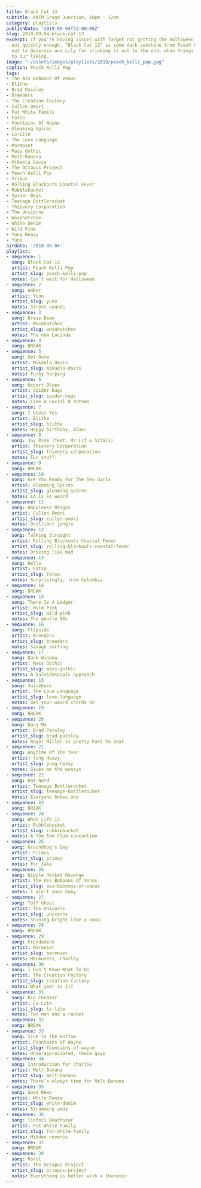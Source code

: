 ```yaml
---
title: Black Cat 13
subtitle: KAFM Grand Junction, 10pm - 12am
category: playlists
publishDate: '2018-09-04T22:00:00Z'
slug: 2018-09-04-black-cat-13
excerpt: If you’re having issues with Target not getting the Halloween decorations
  out quickly enough, “Black Cat 13” is some dark sunshine from Peach Kelli Pop. Shout
  out to Generoso and Lily for sticking it out to the end, when things got weird just
  to our liking.
image: "~/assets/images/playlists/2018/peach_kelli_pop.jpg"
caption: Peach Kelli Pop
tags:
- The Ass Baboons Of Venus
- Blithe
- Brad Paisley
- Breeders
- The Creation Factory
- Cullen Omori
- Fat White Family
- Fatso
- Fountains Of Wayne
- Gleaming Spires
- Lo-Lite
- The Love Language
- Marmoset
- Mass Gothic
- Melt-Banana
- Mikaela Davis
- The Octopus Project
- Peach Kelli Pop
- Primus
- Rolling Blackouts Coastal Fever
- Rubblebucket
- Spider Bags
- Teenage Bottlerocket
- Thievery Corporation
- The Unicorns
- Waxahatchee
- White Denim
- Wild Pink
- Yung Heazy
- Yuno
airdate: '2018-09-04'
playlist:
- sequence: 1
  song: Black Cat 13
  artist: Peach Kelli Pop
  artist_slug: peach-kelli-pop
  notes: Can’t wait for Halloween
- sequence: 2
  song: Amber
  artist: Yuno
  artist_slug: yuno
  notes: Street sounds
- sequence: 3
  song: Brass Beam
  artist: Waxahatchee
  artist_slug: waxahatchee
  notes: The new Lucinda
- sequence: 4
  song: BREAK
- sequence: 5
  song: Get Gone
  artist: Mikaela Davis
  artist_slug: mikaela-davis
  notes: Funky harping
- sequence: 6
  song: Oxcart Blues
  artist: Spider Bags
  artist_slug: spider-bags
  notes: Like a Social D anthem
- sequence: 7
  song: I Guess Yes
  artist: Blithe
  artist_slug: blithe
  notes: Happy birthday, Alan!
- sequence: 8
  song: Joy Ride (feat. Mr Lif & Sitali)
  artist: Thievery Corporation
  artist_slug: thievery-corporation
  notes: Fun stuff!
- sequence: 9
  song: BREAK
- sequence: 10
  song: Are You Ready For The Sex Girls
  artist: Gleaming Spires
  artist_slug: gleaming-spires
  notes: LA is so weird
- sequence: 11
  song: Happiness Reigns
  artist: Cullen Omori
  artist_slug: cullen-omori
  notes: Brilliant jangle
- sequence: 12
  song: Talking Straight
  artist: Rolling Blackouts Coastal Fever
  artist_slug: rolling-blackouts-coastal-fever
  notes: Driving like mad
- sequence: 13
  song: Hello
  artist: Fatso
  artist_slug: fatso
  notes: Surprisingly, from Colombia
- sequence: 14
  song: BREAK
- sequence: 15
  song: There Is A Ledger
  artist: Wild Pink
  artist_slug: wild-pink
  notes: The gentle 90s
- sequence: 16
  song: Flipside
  artist: Breeders
  artist_slug: breeders
  notes: Savage surfing
- sequence: 17
  song: Dark Window
  artist: Mass Gothic
  artist_slug: mass-gothic
  notes: A kaleidoscopic approach
- sequence: 18
  song: Juiceboxx
  artist: The Love Language
  artist_slug: love-language
  notes: Get your weird chords on
- sequence: 19
  song: BREAK
- sequence: 20
  song: Dang Me
  artist: Brad Paisley
  artist_slug: brad-paisley
  notes: Roger Miller is pretty hard to beat
- sequence: 21
  song: Anytime Of The Year
  artist: Yung Heazy
  artist_slug: yung-heazy
  notes: Gives me the woozys
- sequence: 22
  song: Hat Nerd
  artist: Teenage Bottlerocket
  artist_slug: teenage-bottlerocket
  notes: Everyone knows one
- sequence: 23
  song: BREAK
- sequence: 24
  song: What Life Is
  artist: Rubblebucket
  artist_slug: rubblebucket
  notes: A Tom Tom Club concoction
- sequence: 25
  song: Groundhog's Day
  artist: Primus
  artist_slug: primus
  notes: For Jake
- sequence: 26
  song: Nipple Rocket Revenge
  artist: The Ass Baboons Of Venus
  artist_slug: ass-baboons-of-venus
  notes: I ain’t your baby
- sequence: 27
  song: Tuff Ghost
  artist: The Unicorns
  artist_slug: unicorns
  notes: Shining bright like a nova
- sequence: 28
  song: BREAK
- sequence: 29
  song: Frendamine
  artist: Marmoset
  artist_slug: marmoset
  notes: Marmosets, Charley
- sequence: 30
  song: I Don’t Know What To Do
  artist: The Creation Factory
  artist_slug: creation-factory
  notes: What year is it?
- sequence: 31
  song: Big Cheater
  artist: Lo-Lite
  artist_slug: lo-lite
  notes: Two men and a racket
- sequence: 32
  song: BREAK
- sequence: 33
  song: Sink To The Bottom
  artist: Fountains Of Wayne
  artist_slug: fountains-of-wayne
  notes: Underappreciated, these guys
- sequence: 34
  song: Introduction for Charlie
  artist: Melt-Banana
  artist_slug: melt-banana
  notes: There’s always time for Melt-Banana
- sequence: 35
  song: Good News
  artist: White Denim
  artist_slug: white-denim
  notes: Strumming away
- sequence: 36
  song: Tinfoil Deathstar
  artist: Fat White Family
  artist_slug: fat-white-family
  notes: Hidden reverbs
- sequence: 37
  song: BREAK
- sequence: 38
  song: Rorol
  artist: The Octopus Project
  artist_slug: octopus-project
  notes: Everything is better with a theremin
---
```



